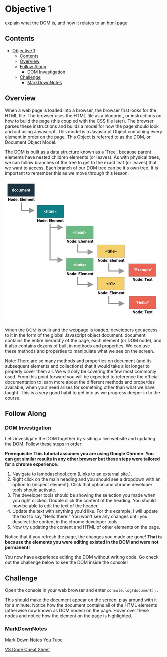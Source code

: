 
# Objective 1

explain what the DOM is, and how it relates to an html page

## Contents

- [Objective 1](#objective-1)
  - [Contents](#contents)
  - [Overview](#overview)
  - [Follow Along](#follow-along)
    - [DOM Investigation](#dom-investigation)
  - [Challenge](#challenge)
    - [MarkDownNotes](#markdownnotes)

## Overview

When a web page is loaded into a browser, the browser first looks for the HTML file. The browser uses the HTML file as a blueprint, or instructions on how to build the page (this coupled with the CSS file later). The browser parses these instructions and builds a model for how the page should look and act using Javascript. This model is a Javascript Object containing every element in order on the page. This Object is referred to as the DOM, or Document Object Model.

The DOM is built as a data structure known as a 'Tree', because parent elements have nested children elements (or leaves). As with physical trees, we can follow branches of the tree to get to the exact leaf (or leaves) that we want to access. Each branch of our DOM tree can be it's own tree. It is important to remember this as we move through this lesson.

![DOM tree](images/dom-tree.jpg)

When the DOM is built and the webpage is loaded, developers get access to it in the form of the global Javascript object document. document contains the entire hierarchy of the page, each element (or DOM node), and it also contains dozens of built in methods and properties. We can use these methods and properties to manipulate what we see on the screen.

Note: There are so many methods and properties on document (and its subsequent elements and collections) that it would take a lot longer to properly cover them all. We will only be covering the few most commonly used. From this point forward you will be expected to reference the official documentation to learn more about the different methods and properties available, when your need arises for something other than what we have taught. This is a very good habit to get into as we progress deeper in to the course.

## Follow Along

### DOM Investigation

Lets investigate the DOM together by visiting a live website and updating the DOM. Follow these steps in order:

**Prerequisite: This tutorial assumes you are using Google Chrome. You can get similar results in any other browser but these steps were tailored for a chrome experience.**

1. Navigate to [lambdaschool.com](https://lambdaschool.com/) (Links to an external site.).
2. Right click on the main heading and you should see a dropdown with an option to {inspect element}. Click that option and chrome developer tools should activate.
3. The developer tools should be showing the selection you made when you right clicked. Double click the content of the heading. You should now be able to edit the text of the header.
4. Update the text with anything you'd like. For this example, I will update the text to say "Hello there!" You won't see any changes until you deselect the content in the chrome developer tools.
5. Now try updating the content and HTML of other elements on the page.

Notice that if you refresh the page, the changes you made are gone! **That is because the elements you were editing existed in the DOM and were not permanent!**

You now have experience editing the DOM without writing code. Go check out the challenge below to see the DOM inside the console!

## Challenge

Open the console in your web browser and enter `console.log(document);.`

This should make the document appear on the screen, play around with it for a minute. Notice how the document contains all of the HTML elements (otherwise now known as DOM nodes) on the page. Hover over these nodes and notice how the element on the page is highlighted.

### MarkDownNotes

[Mark Down Notes You Tube](https://www.youtube.com/watch?v=pTCROLZLhDM&t=635s)

[VS Code Cheat Sheet](http://bit.ly/vscodecs)